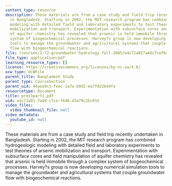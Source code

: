 ```yaml
---
content_type: resource
description: These materials are from a case study and field trip recently undertaken
  in Bangladesh. Starting in 2002, the MIT research program has combined hydrogeologic
  modeling with detailed field and laboratory experiments to test theories of arsenic
  mobilization and transport. Experimentation with subsurface cores and field manipulation
  of aquifer chemistry has revealed that arsenic is held immobile through a complex
  system of biogeochemical processes. Harvey?s group is now developing numerical simulation
  tools to manage the groundwater and agricultural systems that couple groundwater
  flow with biogeochemical reactions.
file: /courses/1-72-groundwater-hydrology-fall-2005/e4c71a017a4dc7cef646d3a79c2bc655_pres1part1.pdf
file_type: application/pdf
learning_resource_types: []
license: https://creativecommons.org/licenses/by-nc-sa/4.0/
ocw_type: OCWFile
parent_title: Bangladesh Study
parent_type: CourseSection
parent_uid: 44aea9c1-feec-1a7a-b9d2-ee7fd22644fa
resourcetype: Document
title: pres1part1.pdf
uid: e4c71a01-7a4d-c7ce-f646-d3a79c2bc655
video_files:
  video_thumbnail_file: null
video_metadata:
  youtube_id: null
---
```

These materials are from a case study and field trip recently undertaken in Bangladesh. Starting in 2002, the MIT research program has combined hydrogeologic modeling with detailed field and laboratory experiments to test theories of arsenic mobilization and transport. Experimentation with subsurface cores and field manipulation of aquifer chemistry has revealed that arsenic is held immobile through a complex system of biogeochemical processes. Harvey?s group is now developing numerical simulation tools to manage the groundwater and agricultural systems that couple groundwater flow with biogeochemical reactions.